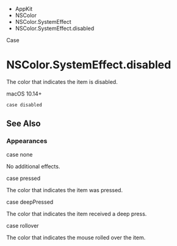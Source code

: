 

- AppKit
- NSColor
- NSColor.SystemEffect
-  NSColor.SystemEffect.disabled 

Case

# NSColor.SystemEffect.disabled

The color that indicates the item is disabled.

macOS 10.14+

``` source
case disabled
```

## See Also

### Appearances

case none

No additional effects.

case pressed

The color that indicates the item was pressed.

case deepPressed

The color that indicates the item received a deep press.

case rollover

The color that indicates the mouse rolled over the item.

